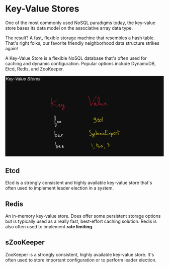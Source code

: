 # Key-Value Stores

One of the most commonly used NoSQL paradigms today, the key-value store bases its data model on the associative array data type.

The result? A fast, flexible storage machine that resembles a hash table. That's right folks, our favorite friendly neighborhood data structure strikes again!

  A Key-Value Store is a flexible NoSQL database that's often used for caching
  and dynamic configuration. Popular options include DynamoDB, Etcd, Redis, and
  ZooKeeper.

![](./key_values_store.PNG)

## Etcd

  Etcd is a strongly consistent and highly available key-value store that's
  often used to implement leader election in a system.

## Redis

  An in-memory key-value store. Does offer some persistent storage options but is
  typically used as a really fast, best-effort caching solution. Redis is also often
  used to implement <b>rate limiting</b>.

## sZooKeeper

  ZooKeeper is a strongly consistent, highly available key-value store. It's
  often used to store important configuration or to perform leader election.

